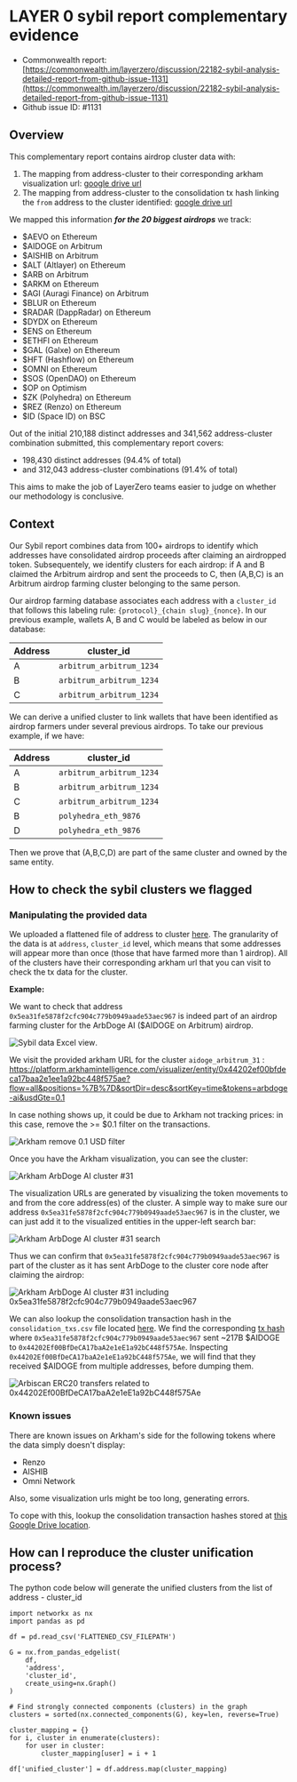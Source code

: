 # LAYER 0 sybil report complementary evidence

* Commonwealth report: [https://commonwealth.im/layerzero/discussion/22182-sybil-analysis-detailed-report-from-github-issue-1131](https://commonwealth.im/layerzero/discussion/22182-sybil-analysis-detailed-report-from-github-issue-1131)
* Github issue ID: #1131

## Overview

This complementary report contains airdrop cluster data with: 
1. The mapping from address-cluster to their corresponding arkham visualization url: [google drive url](https://drive.google.com/file/d/1lFfiGz3aegfvPybIapUQI5HxGn9RU5Zt/view?usp=sharing)
2. The mapping from address-cluster to the consolidation tx hash linking the `from` address to the cluster identified: [google drive url](https://drive.google.com/drive/folders/1cH1K7vcYuFjbLL1_U8p_qNGV2exNlpjd?usp=sharing)

We mapped this information ___for the 20 biggest airdrops___ we track:
* $AEVO on Ethereum
* $AIDOGE on Arbitrum
* $AISHIB on Arbitrum
* $ALT (Altlayer) on Ethereum
* $ARB on Arbitrum
* $ARKM on Ethereum
* $AGI (Auragi Finance) on Arbitrum
* $BLUR on Ethereum
* $RADAR (DappRadar) on Ethereum
* $DYDX on Ethereum
* $ENS on Ethereum
* $ETHFI on Ethereum
* $GAL (Galxe) on Ethereum
* $HFT (Hashflow) on Ethereum
* $OMNI on Ethereum
* $SOS (OpenDAO) on Ethereum
* $OP on Optimism
* $ZK (Polyhedra) on Ethereum
* $REZ (Renzo) on Ethereum
* $ID (Space ID) on BSC

Out of the initial 210,188 distinct addresses and 341,562 address-cluster combination submitted, this complementary report covers:
* 198,430 distinct addresses (94.4% of total)
* and 312,043 address-cluster combinations (91.4% of total)

This aims to make the job of LayerZero teams easier to judge on whether our methodology is conclusive.

## Context

Our Sybil report combines data from 100+ airdrops to identify which addresses have consolidated airdrop proceeds after claiming an airdropped token. Subsequentely, we identify clusters for each airdrop: if A and B claimed the Arbitrum airdrop and sent the proceeds to C, then (A,B,C) is an Arbitrum airdrop farming cluster belonging to the same person.

Our airdrop farming database associates each address with a `cluster_id` that follows this labeling rule: `{protocol}_{chain slug}_{nonce}`. In our previous example, wallets A, B and C would be labeled as below in our database:

| Address | cluster_id |
| --- | --- |
| A | `arbitrum_arbitrum_1234` |
| B | `arbitrum_arbitrum_1234` |
| C | `arbitrum_arbitrum_1234` |

We can derive a unified cluster to link wallets that have been identified as airdrop farmers under several previous airdrops. To take our previous example, if we have: 

| Address | cluster_id |
| --- | --- |
| A | `arbitrum_arbitrum_1234` |
| B | `arbitrum_arbitrum_1234` |
| C | `arbitrum_arbitrum_1234` |
| B | `polyhedra_eth_9876` |
| D | `polyhedra_eth_9876` |

Then we prove that (A,B,C,D) are part of the same cluster and owned by the same entity. 

## How to check the sybil clusters we flagged

### Manipulating the provided data

We uploaded a flattened file of address to cluster [here](https://drive.google.com/file/d/1lFfiGz3aegfvPybIapUQI5HxGn9RU5Zt/view?usp=sharing). The granularity of the data is at `address`, `cluster_id` level, which means that some addresses will appear more than once (those that have farmed more than 1 airdrop). All of the clusters have their corresponding arkham url that you can visit to check the tx data for the cluster. 

__Example:__

We want to check that address `0x5ea31fe5878f2cfc904c779b0949aade53aec967` is indeed part of an airdrop farming cluster for the ArbDoge AI ($AIDOGE on Arbitrum) airdrop. 

![Sybil data Excel view](https://i.ibb.co/2jdWrdL/excel-1.png "Sybil Data").

We visit the provided arkham URL for the cluster `aidoge_arbitrum_31` : [https://platform.arkhamintelligence.com/visualizer/entity/0x44202ef00bfdeca17baa2e1ee1a92bc448f575ae?flow=all&positions=%7B%7D&sortDir=desc&sortKey=time&tokens=arbdoge-ai&usdGte=0.1
](https://platform.arkhamintelligence.com/visualizer/entity/0x44202ef00bfdeca17baa2e1ee1a92bc448f575ae?flow=all&positions=%7B%7D&sortDir=desc&sortKey=time&tokens=arbdoge-ai&usdGte=0.1
)

In case nothing shows up, it could be due to Arkham not tracking prices: in this case, remove the >= $0.1 filter on the transactions. 

![Arkham remove 0.1 USD filter](https://i.ibb.co/zGwfXY7/arkham-screenshot-1.png "Arkham remove 0.1 USD filter")

Once you have the Arkham visualization, you can see the cluster:

![Arkham ArbDoge AI cluster #31](https://i.ibb.co/LZ5SZ1J/arkham-screenshot-2.png "Arkham ArbDoge AI cluster #31")

The visualization URLs are generated by visualizing the token movements to and from the core address(es) of the cluster. A simple way to make sure our address `0x5ea31fe5878f2cfc904c779b0949aade53aec967` is in the cluster, we can just add it to the visualized entities in the upper-left search bar:

![Arkham ArbDoge AI cluster #31 search](https://i.ibb.co/cyf2gNP/arkham-screenshot-3.png "Arkham ArbDoge AI cluster #31 search")

Thus we can confirm that `0x5ea31fe5878f2cfc904c779b0949aade53aec967` is part of the cluster as it has sent ArbDoge to the cluster core node after claiming the airdrop:

![Arkham ArbDoge AI cluster #31 including 0x5ea31fe5878f2cfc904c779b0949aade53aec967](https://i.ibb.co/cycT92M/arkham-screenshot-4.png "Arkham ArbDoge AI cluster #31 including 0x5ea31fe5878f2cfc904c779b0949aade53aec967")

We can also lookup the consolidation transaction hash in the `consolidation_txs.csv` file located [here](https://drive.google.com/drive/folders/1cH1K7vcYuFjbLL1_U8p_qNGV2exNlpjd?usp=sharing). We find the corresponding [tx hash](https://arbiscan.io/tx/0xe82a820169ee800c342d85471310e5911be3d65804b33f21bc6984d11f780080
) where `0x5ea31fe5878f2cfc904c779b0949aade53aec967` sent \~217B $AIDOGE to `0x44202Ef00BfDeCA17baA2e1eE1a92bC448f575Ae`. Inspecting `0x44202Ef00BfDeCA17baA2e1eE1a92bC448f575Ae`, we will find that they received $AIDOGE from multiple addresses, before dumping them.

![Arbiscan ERC20 transfers related to 0x44202Ef00BfDeCA17baA2e1eE1a92bC448f575Ae](https://i.ibb.co/h9fyNMY/arbiscan-aidoge-1.png "Arbiscan ERC20 transfers related to 0x44202Ef00BfDeCA17baA2e1eE1a92bC448f575Ae")


### Known issues

There are known issues on Arkham's side for the following tokens where the data simply doesn't display: 
* Renzo
* AISHIB
* Omni Network

Also, some visualization urls might be too long, generating errors.

To cope with this, lookup the consolidation transaction hashes stored at [this Google Drive location](https://drive.google.com/drive/folders/1cH1K7vcYuFjbLL1_U8p_qNGV2exNlpjd?usp=sharing).

## How can I reproduce the cluster unification process?

The python code below will generate the unified clusters from the list of address - cluster_id

```
import networkx as nx 
import pandas as pd

df = pd.read_csv('FLATTENED_CSV_FILEPATH')

G = nx.from_pandas_edgelist(
    df,
    'address', 
    'cluster_id',
    create_using=nx.Graph()
)

# Find strongly connected components (clusters) in the graph
clusters = sorted(nx.connected_components(G), key=len, reverse=True)

cluster_mapping = {}
for i, cluster in enumerate(clusters):
    for user in cluster:
        cluster_mapping[user] = i + 1
            
df['unified_cluster'] = df.address.map(cluster_mapping)
```

